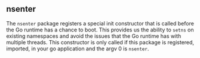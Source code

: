 ## nsenter

The `nsenter` package registers a special init constructor that is called before the Go runtime has 
a chance to boot.  This provides us the ability to `setns` on existing namespaces and avoid the issues
that the Go runtime has with multiple threads.  This constructor is only called if this package is 
registered, imported, in your go application and the argv 0 is `nsenter`.
